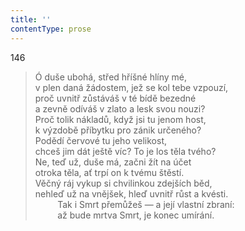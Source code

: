 ```yaml
---
title: ''
contentType: prose
---
```


146

> Ó duše ubohá, střed hříšné hlíny mé,  
> v plen daná žádostem, jež se kol tebe vzpouzí,  
> proč uvnitř zůstáváš v té bídě bezedné  
> a zevně odíváš v zlato a lesk svou nouzi?  
> Proč tolik nákladů, když jsi tu jenom host,  
> k výzdobě příbytku pro zánik určeného?  
> Podědí červové tu jeho velikost,  
> chceš jim dát ještě víc? To je los těla tvého?  
> Ne, teď už, duše má, začni žít na účet  
> otroka těla, ať trpí on k tvému štěstí.  
> Věčný ráj vykup si chvilinkou zdejších běd,  
> nehleď už na vnějšek, hleď uvnitř růst a kvésti.  
>          Tak i Smrt přemůžeš — a její vlastní zbraní:  
>          až bude mrtva Smrt, je konec umírání.
